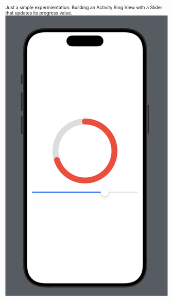 Just a simple expermientation. Building an Activity Ring View with a Slider that updates its progress value.
![A screenshot that contains a red ring closed to about 70 per cent](https://github.com/fitotoledano1/ActivityRings/blob/main/screenshot.jpg?raw=true)
